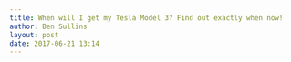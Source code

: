 ```yaml
---
title: When will I get my Tesla Model 3? Find out exactly when now!
author: Ben Sullins
layout: post
date: 2017-06-21 13:14
---
```

